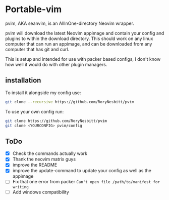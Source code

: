 # Portable-vim

pvim, AKA seanvim, is an AllInOne-directory Neovim wrapper.

pvim will download the latest Neovim appimage and contain your config and
plugins to within the download directory. This should work on any linux computer
that can run an appimage, and can be downloaded from any computer that has git
and curl.

This is setup and intended for use with packer based configs, I don't know how
well it would do with other plugin managers.

## installation

To install it alongside my config use:

```sh
git clone --recursive https://github.com/RoryNesbitt/pvim
```

To use your own config run:

```sh
git clone https://github.com/RoryNesbitt/pvim
git clone <YOURCONFIG> pvim/config
```

## ToDo

- [x] Check the commands actually work
- [x] Thank the neovim matrix guys
- [x] improve the README
- [x] improve the update-command to update your config as well as the appimage
- [ ] Fix that one error from packer `Can't open file /path/to/manifest for writing`
- [ ] Add windows compatibility
